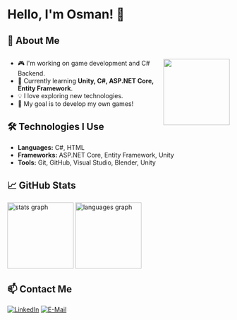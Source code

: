 # Hello, I'm Osman! 👋

## 🚀 About Me                                                                                                          
##
<img align="right" height="150" src="https://media3.giphy.com/media/v1.Y2lkPTc5MGI3NjExNTFibTVndHAyajZtYXRsbXI0NGRvMTg4a3VseGF5eDV5ZGUzY3dxZSZlcD12MV9pbnRlcm5hbF9naWZfYnlfaWQmY3Q9Zw/g0OT8JBFRc8SY/giphy.gif"  />

###

- 🎮 I'm working on game development and C# Backend.
- 🌱 Currently learning **Unity, C#, ASP.NET Core, Entity Framework**.                                            
- 💡 I love exploring new technologies.
- 🎯 My goal is to develop my own games!


## 🛠️ Technologies I Use
- **Languages:** C#, HTML
- **Frameworks:** ASP.NET Core, Entity Framework, Unity  
- **Tools:** Git, GitHub, Visual Studio, Blender, Unity  

## 📈 GitHub Stats
<div align="left">
  <img src="https://github-readme-stats.vercel.app/api?username=OsmanOzyasar&hide_title=false&hide_rank=false&show_icons=true&include_all_commits=true&count_private=true&disable_animations=false&theme=gotham&locale=en&hide_border=false" height="150" alt="stats graph"  />
  <img src="https://github-readme-stats.vercel.app/api/top-langs?username=OsmanOzyasar&locale=en&hide_title=false&layout=compact&card_width=320&langs_count=5&theme=gotham&hide_border=false" height="150" alt="languages graph"  />
</div>


## 📫 Contact Me
[![LinkedIn](https://img.shields.io/badge/LinkedIn-1A1A1A?style=for-the-badge&logo=linkedin&logoColor=white)](https://www.linkedin.com/in/osman-özyaşar-332b0b24b)
[![E-Mail](https://img.shields.io/badge/E--Mail-1A1A1A?style=for-the-badge&logo=gmail&logoColor=white)](osman.ozyasar27@gmail.com)
